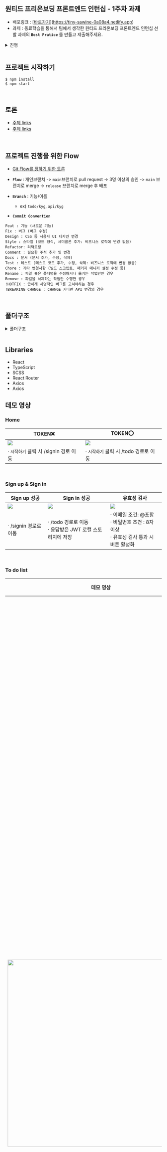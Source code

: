 ## 원티드 프리온보딩 프론트엔드 인턴십 - 1주차 과제

- 배포링크 : [[바로가기]()](https://tiny-sawine-0a08a4.netlify.app)
- 과제 : 동료학습을 통해서 팀에서 생각한 원티드 프리온보딩 프론트엔드 인턴십 선발 과제의 **`Best Pratice`** 를 만들고 제출해주세요.

<details>
<summary>진행</summary>
<div markdown="1">

1. 팀원 모두 과제를 수행한다.
2. 팀원들이 각자의 구현방법을 설명하고 토론했을 때, 팀 안에서 가장 효율적이라고 판단되는 방법을 정하고 팀의 **`Best Practice`** 로 삼는다.

- 팀원의 과제 전체를 Best Practice로 선정하는 것이 아닌 과제의 각 부분이나 중점을 둬야할 부분을 단위를 나눈뒤, 각 단위마다의 **`Best Practice`** 를 토론하고, 단위별로 Best Practice를 모아서 팀의 최종 결과물을 만들어내는 방식으로 진행한다.
</div>
</details>


<br>


## 프로젝트 시작하기 

```plain text
$ npm install
$ npm start
```

<br>


## 토론

- [주제 links]()
- [주제 links]()



<br>

## 프로젝트 진행을 위한 Flow
- [Git Flow를 정하기 위한 토론](https://github.com/wanted-pre-onboarding-team12/pre-onboarding-11th-1-12/discussions/7)
- **`Flow`** : 개인브랜치 -> `main`브랜치로 pull request -> 3명 이상의 승인 -> `main` 브랜치로 merge -> `release` 브랜치로 merge 후 배포


- **`Branch`** : 기능/이름
  - ex) `todo/kyg`, `api/kyg`
 
    
- **`Commit Convention`**
```
Feat : 기능 (새로운 기능)
Fix : 버그 (버그 수정)
Design : CSS 등 사용자 UI 디자인 변경
Style : 스타일 (코드 형식, 세미콜론 추가: 비즈니스 로직에 변경 없음)
Refactor: 리팩토링
Comment : 필요한 주석 추가 및 변경
Docs : 문서 (문서 추가, 수정, 삭제)
Test : 테스트 (테스트 코드 추가, 수정, 삭제: 비즈니스 로직에 변경 없음)
Chore : 기타 변경사항 (빌드 스크립트, 패키지 매니저 설정 수정 등)
Rename : 파일 혹은 폴더명을 수정하거나 옮기는 작업만인 경우
Remove : 파일을 삭제하는 작업만 수행한 경우
!HOTFIX : 급하게 치명적인 버그를 고쳐야하는 경우
!BREAKING CHANGE : CHANGE 커다란 API 변경의 경우
```



<br>

## 폴더구조 

<details>
<summary>폴더구조</summary>
<div markdown="1">
  
```bash

📦 src
├── 📂 assets
├── 📂 components
│   ├── 📂 common
│   │   ├── 📂 utils
│   │   │   └── 📄 valid.js
│   │   ├── 📄 Layout.tsx
│   │   ├── 📄 Nav.tsx
│   │   ├── 📄 layout.module.scss
│   │   └── 📄 nav.module.scss
│   ├── 📄 Modal.tsx
│   ├── 📄 TodoItem.tsx
│   ├── 📄 modal.module.scss
│   └── 📄 todoItem.module.scss
├── 📂 hooks
│   └── 📄 useinput.ts
├── 📂 models
│   └── 📄 api.ts
├── 📂 pages
│   ├── 📄 Home.tsx
│   ├── 📄 NotFound.tsx
│   ├── 📄 SignIn.tsx
│   ├── 📄 SignUp.tsx
│   ├── 📄 Todo.tsx
│   ├── 📄 auth.module.scss
│   ├── 📄 home.module.scss
│   └── 📄 todo.module.scss
├── 📂 routes
│   ├── 📄 PrivateRoute.tsx
│   └── 📄 Router.tsx
├── 📂 service
│   ├── 📄 auth.ts
│   ├── 📄 config.ts
│   └── 📄 todo.ts
├── 📂 styles
│   ├── 📂 constants  
│   ├── 📂 fonts/NanumSquareRound
│   ├── 📂 mixins
│   │   ├── 📄 _flexbox.scss
│   │   ├── 📄 _index.scss
│   │   └── 📄 _styles.scss
│   ├── 📄 _base.scss
│   ├── 📄 _fonts_face.scss
│   ├── 📄 _index.scss
│   ├── 📄 _reset.scss
│   └── 📄 global.scss
├── 📄 App.tsx
└── 📄 index.tsx
```

</div>
</details>

<br>
</div>
</details>

## Libraries
- React 
- TypeScript
- SCSS
- React Router
- Axios 
- Axios


## 데모 영상

### Home

| TOKEN❌                        | TOKEN⭕️          |
| -------------------------------------------------------- | -------------------------------------------------------------- |
| <img src="https://github.com/wanted-pre-onboarding-team12/pre-onboarding-11th-1-12/assets/62326659/677fbd2f-169c-43ef-982f-c8eaadf737e2" /> | <img src="https://github.com/wanted-pre-onboarding-team12/pre-onboarding-11th-1-12/assets/62326659/f75d0e3d-f0a9-46e8-b016-db613091d42c"/> |
| · `시작하기` 클릭 시 /signin 경로 이동                                                                                       | · `시작하기` 클릭 시 /todo 경로로 이동                                                                                      |

<br>

### Sign up & Sign in

| Sign up 성공                                                                                                                | Sign in 성공                                                                                                                | 유효성 검사                                                                                                                  |
| --------------------------------------------------------------------------------------------------------------------------- | --------------------------------------------------------------------------------------------------------------------------- | ---------------------------------------------------------------------------------------------------------------------------- |
| <img src="https://github.com/wanted-pre-onboarding-team12/pre-onboarding-11th-1-12/assets/62326659/9f77891a-9ea8-46b7-bfbd-861a1571af83"/> | <img src="https://github.com/wanted-pre-onboarding-team12/pre-onboarding-11th-1-12/assets/62326659/03d7c03b-f844-460c-836c-3688e0a81722"/> | <img src="https://github.com/wanted-pre-onboarding-team12/pre-onboarding-11th-1-12/assets/62326659/c5632d52-4dca-4104-b83c-df7959cd6424" /> |
| · /signin 경로로 이동                                                                                                       | · /todo 경로로 이동 <br> · 응답받은 JWT 로컬 스토리지에 저장                                                                | · 이메일 조건: @포함 <br> · 비밀번호 조건 : 8자 이상 <br> · 유효성 검사 통과 시 버튼 활성화                                  |

<br>

### To do list

| 데모 영상                                                                                                                              | 기능                                                                                                                                                                                                                                                                                                                                                          |
| -------------------------------------------------------------------------------------------------------------------------------------- | ------------------------------------------------------------------------------------------------------------------------------------------------------------------------------------------------------------------------------------------------------------------------------------------------------------------------------------------------------------- |
| <img width=600 src="https://github.com/wanted-pre-onboarding-team12/pre-onboarding-11th-1-12/assets/62326659/abc81c27-aebd-4df0-bd7e-988ca5682624" /> | · 투두 리스트 목록 조회 <br> · 🍋 아이콘을 통해 `To do` 완료 여부 표시 <br> · `+` 버튼을 클릭하여 새로운 `To do` 추가 <br> · `수정` 버튼을 클릭 시, 수정모드 활성화 <br> · 수정모드에서 `제출`버튼 클릭 시, 수정한 내용 업데이트 <br> · 수정모드에서 `취소` 버튼 클릭 시, 수정한 내용 초기화 및 수정모드 비활성화 <br> · `삭제` 버튼 클릭 시 해당 아이템 삭제 |

<br>

### Nav & Redirect

| 데모 영상                                                                                                                              | 기능                                                                                                                                   |
| -------------------------------------------------------------------------------------------------------------------------------------- | -------------------------------------------------------------------------------------------------------------------------------------- |
| <img width=600 src="https://github.com/wanted-pre-onboarding-team12/pre-onboarding-11th-1-12/assets/62326659/b62174da-1fc4-447e-a410-cd6db9b1d0a4" /> | · `TOKEN⭕️` : /signin, /signup 경로 접속 시 /todo 경로로 리다이렉트 <br> · `TOKEN❌` : /todo 경로로 접속 시 /signin 경로로 리다이렉트 |

